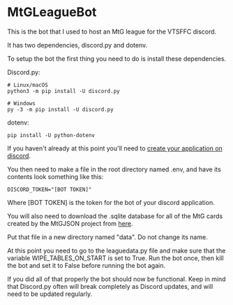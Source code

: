 # MtGLeagueBot

This is the bot that I used to host an MtG league for the VTSFFC discord.

It has two dependencies, discord.py and dotenv.

To setup the bot the first thing you need to do is install these dependencies.

Discord.py:

```
# Linux/macOS
python3 -m pip install -U discord.py

# Windows
py -3 -m pip install -U discord.py
```

dotenv:

```
pip install -U python-dotenv
```

If you haven't already at this point you'll need to [create your application on discord](https://discord.com/developers/docs/intro).

You then need to make a file in the root directory named .env, and have its contents look something like this:

```
DISCORD_TOKEN="[BOT TOKEN]"
```

Where [BOT TOKEN] is the token for the bot of your discord application.

You will also need to download the .sqlite database for all of the MtG cards created by the MtGJSON project from [here](https://mtgjson.com/api/v5/AllPrintings.sqlite).

Put that file in a new directory named "data". Do not change its name.

At this point you need to go to the leaguedata.py file and make sure that the variable WIPE_TABLES_ON_START is set to True. Run the bot once, then kill the bot and set it to False before running the bot again.

If you did all of that properly the bot should now be functional. Keep in mind that Discord.py often will break completely as Discord updates, and will need to be updated regularly.
